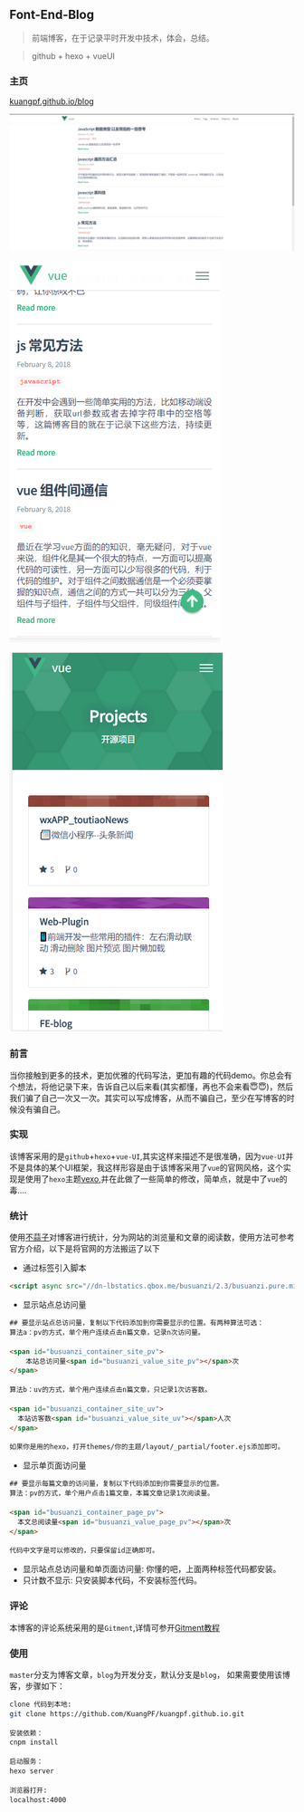 ## Font-End-Blog
> 前端博客，在于记录平时开发中技术，体会，总结。

> github + hexo + vueUI

### 主页
[kuangpf.github.io/blog](https://kuangpf.github.io/blog)

![README-img1](https://github.com/KuangPF/blog/blob/blog/source/img/readme-img/readme1.png)

![README-img2](https://github.com/KuangPF/blog/blob/blog/source/img/readme-img/readme2.png)

![README-img3](https://github.com/KuangPF/blog/blob/blog/source/img/readme-img/readme3.png)

### 前言
当你接触到更多的技术，更加优雅的代码写法，更加有趣的代码demo。你总会有个想法，将他记录下来，告诉自己以后来看(其实都懂，再也不会来看:innocent::innocent:)，然后我们骗了自己一次又一次。其实可以写成博客，从而不骗自己，至少在写博客的时候没有骗自己。
### 实现
该博客采用的是`github`+`hexo`+`vue-UI`,其实这样来描述不是很准确，因为`vue-UI`并不是具体的某个UI框架，我这样形容是由于该博客采用了`vue`的官网风格，这个实现是使用了`hexo`主题[vexo](https://github.com/yanm1ng/hexo-theme-vexo),并在此做了一些简单的修改，简单点，就是中了`vue`的毒....
### 统计
使用[不蒜子](http://ibruce.info/)对博客进行统计，分为网站的浏览量和文章的阅读数，使用方法可参考官方介绍，以下是将官网的方法搬运了以下
  * 通过标签引入脚本
``` html
<script async src="//dn-lbstatics.qbox.me/busuanzi/2.3/busuanzi.pure.mini.js"></script>
```
  * 显示站点总访问量
``` html
## 要显示站点总访问量，复制以下代码添加到你需要显示的位置。有两种算法可选：
算法a：pv的方式，单个用户连续点击n篇文章，记录n次访问量。

<span id="busuanzi_container_site_pv">
    本站总访问量<span id="busuanzi_value_site_pv"></span>次
</span>

算法b：uv的方式，单个用户连续点击n篇文章，只记录1次访客数。

<span id="busuanzi_container_site_uv">
  本站访客数<span id="busuanzi_value_site_uv"></span>人次
</span>

如果你是用的hexo，打开themes/你的主题/layout/_partial/footer.ejs添加即可。
```
  * 显示单页面访问量
``` html
## 要显示每篇文章的访问量，复制以下代码添加到你需要显示的位置。
算法：pv的方式，单个用户点击1篇文章，本篇文章记录1次阅读量。

<span id="busuanzi_container_page_pv">
  本文总阅读量<span id="busuanzi_value_page_pv"></span>次
</span>

代码中文字是可以修改的，只要保留id正确即可。
```
  * 显示站点总访问量和单页面访问量: 你懂的吧，上面两种标签代码都安装。
  * 只计数不显示: 只安装脚本代码，不安装标签代码。
### 评论
本博客的评论系统采用的是`Gitment`,详情可参开[Gitment教程](https://imsun.net/posts/gitment-introduction/)
### 使用
`master`分支为博客文章，`blog`为开发分支，默认分支是`blog`， 如果需要使用该博客，步骤如下：
``` bash
clone 代码到本地:
git clone https://github.com/KuangPF/kuangpf.github.io.git   

安装依赖： 
cnpm install

启动服务：
hexo server

浏览器打开:
localhost:4000
```